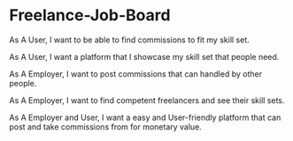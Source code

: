# Freelance-Job-Board

As A User, I want to be able to find commissions to fit my skill set.

As A User, I want a platform that I showcase my skill set that people need.

As A Employer, I want to post commissions that can handled by other people.

As A Employer, I want to find competent freelancers and see their skill sets.

As A Employer and User, I want a easy and User-friendly platform that can post and take commissions from for monetary value.